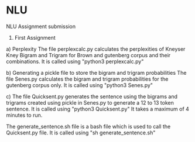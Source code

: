 # NLU
NLU Assignment submission

1) First Assignment

a) Perplexity
The file perplexcalc.py calculates the perplexities of Kneyser Kney Bigram and Trigram for Brown and gutenberg corpus and their combinations.
It is called using "python3 perplexcalc.py"

b) Generating a pickle file to store the bigram and trigram probabilities
The file Senes.py calculates the bigram and trigram probabilities for the gutenberg corpus only. 
It is called using "python3 Senes.py"

c) 
The file Quicksent.py generates the sentence using the bigrams and trigrams created using pickle in Senes.py to generate a 12 to 13 token sentence.
It is called using "python3 Quicksent.py"
It takes a maximum of 4 minutes to run.

The generate_sentence.sh file is a bash file which is used to call the Quicksent.py file.
It is called using "sh generate_sentence.sh"



